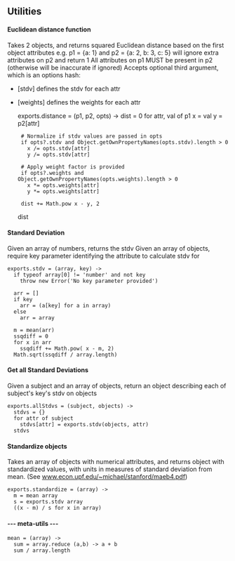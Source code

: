 Utilities
-------------------------

####  Euclidean distance function

Takes 2 objects, and returns squared Euclidean distance based on the first object attributes
e.g. p1 = {a: 1} and p2 = {a: 2, b: 3, c: 5} will ignore extra attributes on p2 and return 1
All attributes on p1 MUST be present in p2 (otherwise will be inaccurate if ignored)
Accepts optional third argument, which is an options hash:
 - [stdv] defines the stdv for each attr
 - [weights] defines the weights for each attr

    exports.distance = (p1, p2, opts) ->
      dist = 0
      for attr, val of p1
        x = val
        y = p2[attr]

        # Normalize if stdv values are passed in opts
        if opts?.stdv and Object.getOwnPropertyNames(opts.stdv).length > 0
          x /= opts.stdv[attr]
          y /= opts.stdv[attr]

        # Apply weight factor is provided
        if opts?.weights and Object.getOwnPropertyNames(opts.weights).length > 0
          x *= opts.weights[attr]
          y *= opts.weights[attr]

        dist += Math.pow x - y, 2
      dist

####  Standard Deviation

Given an array of numbers, returns the stdv
Given an array of objects, require key parameter identifying the attribute to calculate stdv for

    exports.stdv = (array, key) ->
      if typeof array[0] != 'number' and not key
        throw new Error('No key parameter provided')

      arr = []
      if key
        arr = (a[key] for a in array)
      else
        arr = array

      m = mean(arr)
      ssqdiff = 0
      for x in arr
        ssqdiff += Math.pow( x - m, 2)
      Math.sqrt(ssqdiff / array.length)

#### Get all Standard Deviations

Given a subject and an array of objects, return an object describing each of subject's key's stdv on objects

    exports.allStdvs = (subject, objects) ->
      stdvs = {}
      for attr of subject
        stdvs[attr] = exports.stdv(objects, attr)
      stdvs

#### Standardize objects

Takes an array of objects with numerical attributes, and returns object with standardized values,
with units in measures of standard deviation from mean. (See www.econ.upf.edu/~michael/stanford/maeb4.pdf)

    exports.standardize = (array) ->
      m = mean array
      s = exports.stdv array
      ((x - m) / s for x in array)


#### ---  meta-utils  ---

    mean = (array) ->
      sum = array.reduce (a,b) -> a + b
      sum / array.length
